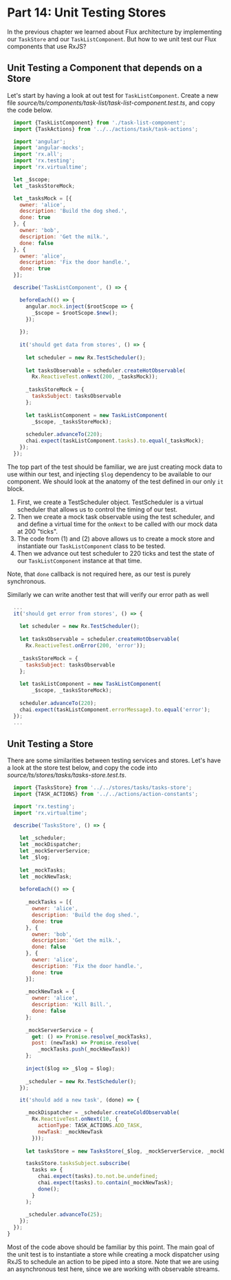# Part 14: Unit Testing Stores

In the previous chapter we learned about Flux architecture by implementing our `TaskStore` and our `TaskListComponent`. But how to we unit test our Flux components that use RxJS?

## Unit Testing a Component that depends on a Store

Let's start by having a look at out test for `TaskListComponent`. Create a new file *source/ts/components/task-list/task-list-component.test.ts*, and copy the code below.

```javascript
  import {TaskListComponent} from './task-list-component';
  import {TaskActions} from '../../actions/task/task-actions';

  import 'angular';
  import 'angular-mocks';
  import 'rx.all';
  import 'rx.testing';
  import 'rx.virtualtime';

  let _$scope;
  let _tasksStoreMock;

  let _tasksMock = [{
    owner: 'alice',
    description: 'Build the dog shed.',
    done: true
  }, {
    owner: 'bob',
    description: 'Get the milk.',
    done: false
  }, {
    owner: 'alice',
    description: 'Fix the door handle.',
    done: true
  }];

  describe('TaskListComponent', () => {

    beforeEach(() => { 
      angular.mock.inject($rootScope => {
        _$scope = $rootScope.$new();
      });
      
    });
    
    it('should get data from stores', () => {
      
      let scheduler = new Rx.TestScheduler();
        
      let tasksObservable = scheduler.createHotObservable(
        Rx.ReactiveTest.onNext(200, _tasksMock));   
      
      _tasksStoreMock = {
        tasksSubject: tasksObservable
      };
      
      let taskListComponent = new TaskListComponent(
        _$scope, _tasksStoreMock);
      
      scheduler.advanceTo(220);
      chai.expect(taskListComponent.tasks).to.equal(_tasksMock);
    });
  });
```

The top part of the test should be familiar, we are just creating mock data to use within our test, and injecting `$log` dependency to be available to our component. We should look at the anatomy of the test defined in our only `it` block.

1. First, we create a TestScheduler object. TestScheduler is a virtual scheduler that allows us to control the timing of our test. 
2. Then we create a mock task observable using the test scheduler, and and define a virtual time for the `onNext` to be called with our mock data at 200 "ticks".
3. The code from (1) and (2) above allows us to create a mock store and instantiate our `TaskListComponent` class to be tested.
4. Then we advance out test scheduler to 220 ticks and test the state of our `TaskListComponent` instance at that time.

Note, that `done` callback is not required here, as our test is purely synchronous. 

Similarly we can write another test that will verify our error path as well

```javascript
  ...
  it('should get error from stores', () => {
    
    let scheduler = new Rx.TestScheduler();
      
    let tasksObservable = scheduler.createHotObservable(
      Rx.ReactiveTest.onError(200, 'error'));
    
    _tasksStoreMock = {
      tasksSubject: tasksObservable
    };
    
    let taskListComponent = new TaskListComponent(
        _$scope, _tasksStoreMock);
    
    scheduler.advanceTo(220);
    chai.expect(taskListComponent.errorMessage).to.equal('error');
  });
  ...
```

## Unit Testing a Store

There are some similarities between testing services and stores. Let's have a look at the store test below, and copy the code into *source/ts/stores/tasks/tasks-store.test.ts*.

```javascript
  import {TasksStore} from '../../stores/tasks/tasks-store';
  import {TASK_ACTIONS} from '../../actions/action-constants';

  import 'rx.testing';
  import 'rx.virtualtime';

  describe('TasksStore', () => {
    
    let _scheduler;
    let _mockDispatcher;
    let _mockServerService;
    let _$log;
    
    let _mockTasks;
    let _mockNewTask;
    
    beforeEach(() => {
      
      _mockTasks = [{
        owner: 'alice',
        description: 'Build the dog shed.',
        done: true
      }, {
        owner: 'bob',
        description: 'Get the milk.',
        done: false
      }, {
        owner: 'alice',
        description: 'Fix the door handle.',
        done: true
      }];
      
      _mockNewTask = {
        owner: 'alice',
        description: 'Kill Bill.',
        done: false
      };
      
      _mockServerService = {
        get: () => Promise.resolve(_mockTasks),
        post: (newTask) => Promise.resolve(
          _mockTasks.push(_mockNewTask))
      };
      
      inject($log => _$log = $log);
      
      _scheduler = new Rx.TestScheduler();
    });

    it('should add a new task', (done) => {

      _mockDispatcher = _scheduler.createColdObservable(
        Rx.ReactiveTest.onNext(10, {
          actionType: TASK_ACTIONS.ADD_TASK,
          newTask: _mockNewTask
        }));
      
      let tasksStore = new TasksStore(_$log, _mockServerService, _mockDispatcher);

      tasksStore.tasksSubject.subscribe(
        tasks => {
          chai.expect(tasks).to.not.be.undefined;
          chai.expect(tasks).to.contain(_mockNewTask);
          done();
        }
      );
      
      _scheduler.advanceTo(25);
    });
  });
}

```

Most of the code above should be familiar by this point. The main goal of the unit test is to instantiate a store while creating a mock dispatcher using RxJS to schedule an action to be piped into a store. Note that we are using an asynchronous test here, since we are working with observable streams.